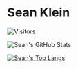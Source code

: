 # Sean Klein
![Visitors](https://visitor-badge.laobi.icu/badge?page_id=klein2ms.klein2ms)

![Sean's GitHub Stats](https://github-readme-stats.vercel.app/api?username=klein2ms&show_icons=true&theme=chartreuse-dark)

[![Sean's Top Langs](https://github-readme-stats.vercel.app/api/top-langs/?username=klein2ms)](https://github.com/klein2ms/github-readme-stats)
